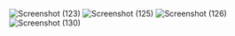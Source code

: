 
![Screenshot (123)](https://github.com/supratimdas09/Voice_Command_System_Using_Python/assets/84482030/c8bcf6d9-7f4d-4bc8-b4d1-1ab427f0b46a)
![Screenshot (125)](https://github.com/supratimdas09/Voice_Command_System_Using_Python/assets/84482030/30bbb385-e1e5-4dc7-a3cf-2273d685e1ae)
![Screenshot (126)](https://github.com/supratimdas09/Voice_Command_System_Using_Python/assets/84482030/02bb98a9-57d8-447e-9e7e-2a51272b7eb3)
![Screenshot (130)](https://github.com/supratimdas09/Voice_Command_System_Using_Python/assets/84482030/62618cbb-4c86-4941-9479-23aa9bf54a76)
